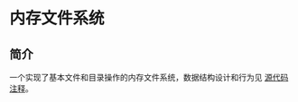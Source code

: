 # 内存文件系统

## 简介

一个实现了基本文件和目录操作的内存文件系统，数据结构设计和行为见 [源代码注释](https://github.com/OSH-2018/3-volltin/blob/master/vtfs.cpp)。